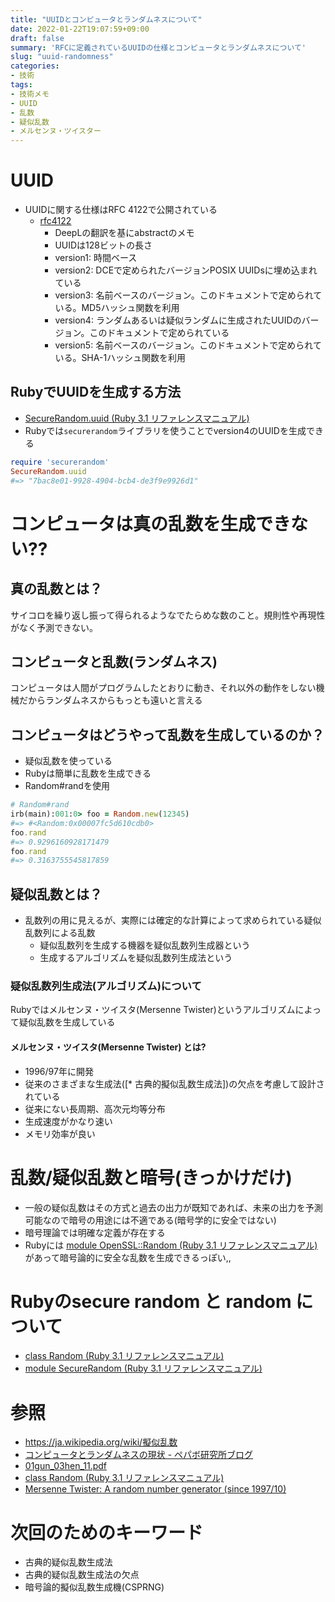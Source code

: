 ```yaml
---
title: "UUIDとコンピュータとランダムネスについて"
date: 2022-01-22T19:07:59+09:00
draft: false
summary: 'RFCに定義されているUUIDの仕様とコンピュータとランダムネスについて'
slug: "uuid-randomness"
categories:
- 技術
tags:
- 技術メモ
- UUID
- 乱数
- 疑似乱数
- メルセンヌ・ツイスター
---
```


# UUID

- UUIDに関する仕様はRFC 4122で公開されている
  - [rfc4122](https://datatracker.ietf.org/doc/html/rfc4122)
    - DeepLの翻訳を基にabstractのメモ
    - UUIDは128ビットの長さ
    - version1: 時間ベース
    - version2: DCEで定められたバージョンPOSIX UUIDsに埋め込まれている
    - version3: 名前ベースのバージョン。このドキュメントで定められている。MD5ハッシュ関数を利用
    - version4: ランダムあるいは疑似ランダムに生成されたUUIDのバージョン。このドキュメントで定められている
    - version5:  名前ベースのバージョン。このドキュメントで定められている。SHA-1ハッシュ関数を利用

## RubyでUUIDを生成する方法

- [SecureRandom.uuid (Ruby 3.1 リファレンスマニュアル)](https://docs.ruby-lang.org/ja/latest/method/SecureRandom/s/uuid.html)
- Rubyでは`securerandom`ライブラリを使うことでversion4のUUIDを生成できる

```ruby
require 'securerandom'
SecureRandom.uuid
#=> "7bac8e01-9928-4904-bcb4-de3f9e9926d1"
```

# コンピュータは真の乱数を生成できない??

## 真の乱数とは？

サイコロを繰り返し振って得られるようなでたらめな数のこと。規則性や再現性がなく予測できない。

## コンピュータと乱数(ランダムネス)

コンピュータは人間がプログラムしたとおりに動き、それ以外の動作をしない機械だからランダムネスからもっとも遠いと言える

## コンピュータはどうやって乱数を生成しているのか？

- 疑似乱数を使っている
- Rubyは簡単に乱数を生成できる
- Random#randを使用

```ruby
# Random#rand
irb(main):001:0> foo = Random.new(12345)
#=> #<Random:0x00007fc5d610cdb0>
foo.rand
#=> 0.9296160928171479
foo.rand
#=> 0.3163755545817859
```

## 疑似乱数とは？

- 乱数列の用に見えるが、実際には確定的な計算によって求められている疑似乱数列による乱数
  - 疑似乱数列を生成する機器を疑似乱数列生成器という
  - 生成するアルゴリズムを疑似乱数列生成法という

### 疑似乱数列生成法(アルゴリズム)について

Rubyではメルセンヌ・ツイスタ(Mersenne Twister)というアルゴリズムによって疑似乱数を生成している

#### メルセンヌ・ツイスタ(Mersenne Twister) とは?

- 1996/97年に開発
- 従来のさまざまな生成法([* 古典的擬似乱数生成法])の欠点を考慮して設計されている
- 従来にない長周期、高次元均等分布
- 生成速度がかなり速い
- メモリ効率が良い

# 乱数/疑似乱数と暗号(きっかけだけ)

- 一般の疑似乱数はその方式と過去の出力が既知であれば、未来の出力を予測可能なので暗号の用途には不適である(暗号学的に安全ではない)
- 暗号理論では明確な定義が存在する
- Rubyには [module OpenSSL::Random (Ruby 3.1 リファレンスマニュアル)](https://docs.ruby-lang.org/ja/latest/class/OpenSSL=3a=3aRandom.html) があって暗号論的に安全な乱数を生成できるっぽい,,

# Rubyのsecure random と random について

- [class Random (Ruby 3.1 リファレンスマニュアル)](https://docs.ruby-lang.org/ja/latest/class/Random.html#S_RAND)
- [module SecureRandom (Ruby 3.1 リファレンスマニュアル)](https://docs.ruby-lang.org/ja/latest/class/SecureRandom.html)

# 参照

- <https://ja.wikipedia.org/wiki/擬似乱数>
- [コンピュータとランダムネスの現状 - ペパボ研究所ブログ](https://rand.pepabo.com/article/2019/02/07/randomness/)
- [01gun_03hen_11.pdf](https://www.ieice-hbkb.org/files/01/01gun_03hen_11.pdf)
- [class Random (Ruby 3.1 リファレンスマニュアル)](https://docs.ruby-lang.org/ja/latest/class/Random.html#S_NEW)
- [Mersenne Twister: A random number generator (since 1997/10)](http://www.math.sci.hiroshima-u.ac.jp/m-mat/MT/mt.html)

# 次回のためのキーワード

- 古典的疑似乱数生成法
- 古典的疑似乱数生成法の欠点
- 暗号論的擬似乱数生成機(CSPRNG)
